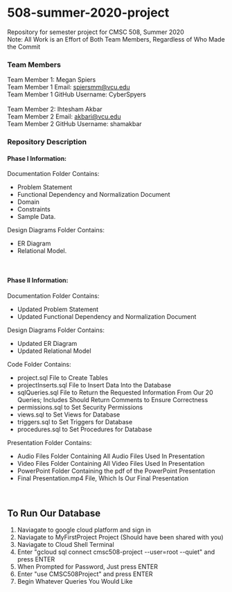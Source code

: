 # 508-summer-2020-project
Repository for semester project for CMSC 508, Summer 2020 <br/>
Note: All Work is an Effort of Both Team Members, Regardless of Who Made the Commit


### Team Members ###
Team Member 1: Megan Spiers <br/>
Team Member 1 Email: spiersmm@vcu.edu <br/>
Team Member 1 GitHub Username: CyberSpyers <br/>
<br/>
Team Member 2: Ihtesham Akbar <br/>
Team Member 2 Email: akbari@vcu.edu <br/>
Team Member 2 GitHub Username: shamakbar <br/>


### Repository Description ###
#### Phase I Information: ####
Documentation Folder Contains: <br/>
- Problem Statement <br/>
- Functional Dependency and Normalization Document <br/>
- Domain <br/>
- Constraints <br/>
- Sample Data. <br/>

Design Diagrams Folder Contains:
- ER Diagram <br/>
- Relational Model. <br/>

<br/>

#### Phase II Information: ####
Documentation Folder Contains: <br/>
- Updated Problem Statement <br/>
- Updated Functional Dependency and Normalization Document <br/>

Design Diagrams Folder Contains: <br/>
- Updated ER Diagram <br/>
- Updated Relational Model <br/>

Code Folder Contains: <br/>
- project.sql File to Create Tables <br/>
- projectInserts.sql File to Insert Data Into the Database <br/>
- sqlQueries.sql File to Return the Requested Information From Our 20 Queries; Includes Should Return Comments to Ensure Correctness <br/>
- permissions.sql to Set Security Permissions
- views.sql to Set Views for Database <br/>
- triggers.sql to Set Triggers for Database <br/>
- procedures.sql to Set Procedures for Database <br/>

Presentation Folder Contains: <br/>
- Audio Files Folder Containing All Audio Files Used In Presentation <br/>
- Video Files Folder Containing All Video Files Used In Presentation <br/>
- PowerPoint Folder Containing the pdf of the PowerPoint Presentation <br/>
- Final Presentation.mp4 File, Which Is Our Final Presentation <br/>

<br/>

## To Run Our Database ###
1. Naviagate to google cloud platform and sign in
2. Naviagate to MyFirstProject Project (Should have been shared with you)
3. Naviagate to Cloud Shell Terminal
4. Enter "gcloud sql connect cmsc508-project --user=root --quiet" and press ENTER
5. When Prompted for Password, Just press ENTER
6. Enter "use CMSC508Project" and press ENTER
7. Begin Whatever Queries You Would Like
